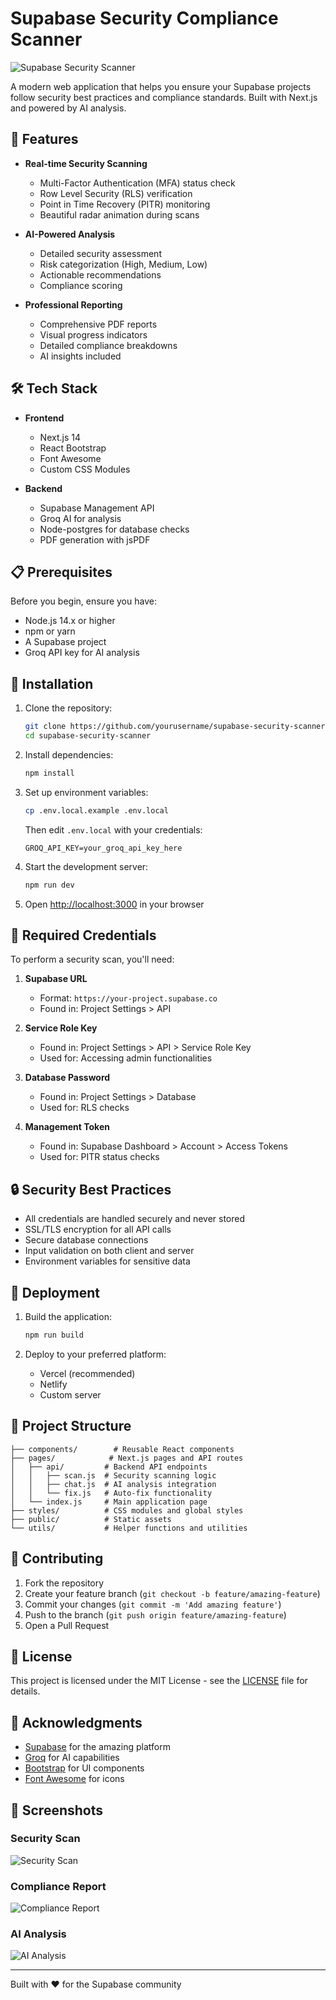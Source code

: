 # Supabase Security Compliance Scanner

![Supabase Security Scanner](./public/preview.png)

A modern web application that helps you ensure your Supabase projects follow security best practices and compliance standards. Built with Next.js and powered by AI analysis.

## 🚀 Features

- **Real-time Security Scanning**
  - Multi-Factor Authentication (MFA) status check
  - Row Level Security (RLS) verification
  - Point in Time Recovery (PITR) monitoring
  - Beautiful radar animation during scans

- **AI-Powered Analysis**
  - Detailed security assessment
  - Risk categorization (High, Medium, Low)
  - Actionable recommendations
  - Compliance scoring

- **Professional Reporting**
  - Comprehensive PDF reports
  - Visual progress indicators
  - Detailed compliance breakdowns
  - AI insights included

## 🛠️ Tech Stack

- **Frontend**
  - Next.js 14
  - React Bootstrap
  - Font Awesome
  - Custom CSS Modules

- **Backend**
  - Supabase Management API
  - Groq AI for analysis
  - Node-postgres for database checks
  - PDF generation with jsPDF

## 📋 Prerequisites

Before you begin, ensure you have:

- Node.js 14.x or higher
- npm or yarn
- A Supabase project
- Groq API key for AI analysis

## 🔧 Installation

1. Clone the repository:
   ```bash
   git clone https://github.com/yourusername/supabase-security-scanner.git
   cd supabase-security-scanner
   ```

2. Install dependencies:
   ```bash
   npm install
   ```

3. Set up environment variables:
   ```bash
   cp .env.local.example .env.local
   ```
   Then edit `.env.local` with your credentials:
   ```
   GROQ_API_KEY=your_groq_api_key_here
   ```

4. Start the development server:
   ```bash
   npm run dev
   ```

5. Open [http://localhost:3000](http://localhost:3000) in your browser

## 🔑 Required Credentials

To perform a security scan, you'll need:

1. **Supabase URL**
   - Format: `https://your-project.supabase.co`
   - Found in: Project Settings > API

2. **Service Role Key**
   - Found in: Project Settings > API > Service Role Key
   - Used for: Accessing admin functionalities

3. **Database Password**
   - Found in: Project Settings > Database
   - Used for: RLS checks

4. **Management Token**
   - Found in: Supabase Dashboard > Account > Access Tokens
   - Used for: PITR status checks

## 🔒 Security Best Practices

- All credentials are handled securely and never stored
- SSL/TLS encryption for all API calls
- Secure database connections
- Input validation on both client and server
- Environment variables for sensitive data

## 🚀 Deployment

1. Build the application:
   ```bash
   npm run build
   ```

2. Deploy to your preferred platform:
   - Vercel (recommended)
   - Netlify
   - Custom server

## 📁 Project Structure

```
├── components/        # Reusable React components
├── pages/            # Next.js pages and API routes
│   ├── api/         # Backend API endpoints
│   │   ├── scan.js  # Security scanning logic
│   │   ├── chat.js  # AI analysis integration
│   │   └── fix.js   # Auto-fix functionality
│   └── index.js     # Main application page
├── styles/          # CSS modules and global styles
├── public/          # Static assets
└── utils/           # Helper functions and utilities
```

## 🤝 Contributing

1. Fork the repository
2. Create your feature branch (`git checkout -b feature/amazing-feature`)
3. Commit your changes (`git commit -m 'Add amazing feature'`)
4. Push to the branch (`git push origin feature/amazing-feature`)
5. Open a Pull Request

## 📝 License

This project is licensed under the MIT License - see the [LICENSE](LICENSE) file for details.

## 🙏 Acknowledgments

- [Supabase](https://supabase.io/) for the amazing platform
- [Groq](https://groq.com/) for AI capabilities
- [Bootstrap](https://getbootstrap.com/) for UI components
- [Font Awesome](https://fontawesome.com/) for icons

## 📸 Screenshots

### Security Scan
![Security Scan](./public/scan.png)

### Compliance Report
![Compliance Report](./public/report.png)

### AI Analysis
![AI Analysis](./public/analysis.png)

---
Built with ❤️ for the Supabase community 